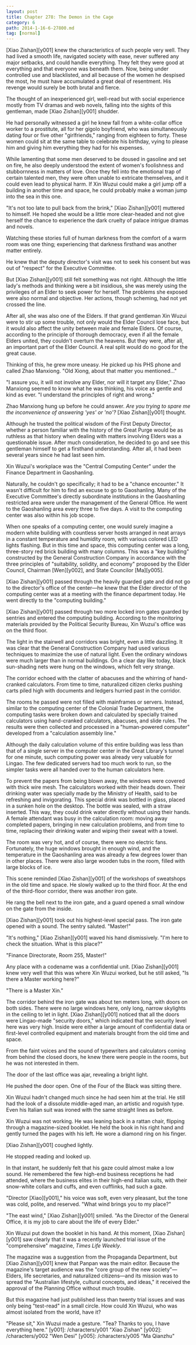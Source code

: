 ```yaml
---
layout: post
title: Chapter 278: The Demon in the Cage
category: 6
path: 2014-1-16-6-27800.md
tag: [normal]
---
```


[Xiao Zishan][y001] knew the characteristics of such people very well. They had lived a smooth life, navigated society with ease, never suffered any major setbacks, and could handle everything. They felt they were good at everything and that everyone was beneath them. Now, being under controlled use and blacklisted, and all because of the women he despised the most, he must have accumulated a great deal of resentment. His revenge would surely be both brutal and fierce.

The thought of an inexperienced girl, well-read but with social experience mostly from TV dramas and web novels, falling into the sights of this gentleman, made [Xiao Zishan][y001] shudder.

He had personally witnessed a girl he knew fall from a white-collar office worker to a prostitute, all for her gigolo boyfriend, who was simultaneously dating four or five other "girlfriends," ranging from eighteen to forty. These women could sit at the same table to celebrate his birthday, vying to please him and giving him everything they had for his expenses.

While lamenting that some men deserved to be doused in gasoline and set on fire, he also deeply understood the extent of women's foolishness and stubbornness in matters of love. Once they fell into the emotional trap of certain talented men, they were often unable to extricate themselves, and it could even lead to physical harm. If Xin Wuzui could make a girl jump off a building in another time and space, he could probably make a woman jump into the sea in this one.

"It's not too late to pull back from the brink," [Xiao Zishan][y001] muttered to himself. He hoped she would be a little more clear-headed and not give herself the chance to experience the dark cruelty of palace intrigue dramas and novels.

Watching these stories full of human darkness from the comfort of a warm room was one thing; experiencing that darkness firsthand was another matter entirely.

He knew that the deputy director's visit was not to seek his consent but was out of "respect" for the Executive Committee.

But [Xiao Zishan][y001] still felt something was not right. Although the little lady's methods and thinking were a bit insidious, she was merely using the privileges of an Elder to seek power for herself. The problems she exposed were also normal and objective. Her actions, though scheming, had not yet crossed the line.

After all, she was also one of the Elders. If that grand gentleman Xin Wuzui were to stir up some trouble, not only would the Elder Council lose face, but it would also affect the unity between male and female Elders. Of course, according to the principle of thorough democracy, even if all the female Elders united, they couldn't overturn the heavens. But they were, after all, an important part of the Elder Council. A real split would do no good for the great cause.

Thinking of this, he grew more uneasy. He picked up his PHS phone and called Zhao Manxiong. "Old Xiong, about that matter you mentioned..."

"I assure you, it will not involve any Elder, nor will it target any Elder," Zhao Manxiong seemed to know what he was thinking, his voice as gentle and kind as ever. "I understand the principles of right and wrong."

Zhao Manxiong hung up before he could answer. *Are you trying to spare me the inconvenience of answering 'yes' or 'no'?* [Xiao Zishan][y001] thought.

Although he trusted the political wisdom of the First Deputy Director, whether a person familiar with the history of the Great Purge would be as ruthless as that history when dealing with matters involving Elders was a questionable issue. After much consideration, he decided to go and see this gentleman himself to get a firsthand understanding. After all, it had been several years since he had last seen him.

Xin Wuzui's workplace was the "Central Computing Center" under the Finance Department in Gaoshanling.

Naturally, he couldn't go specifically; it had to be a "chance encounter." It wasn't difficult for him to find an excuse to go to Gaoshanling. Many of the Executive Committee's directly subordinate institutions in the Gaoshanling restricted area were under the management of the General Office. He went to the Gaoshanling area every three to five days. A visit to the computing center was also within his job scope.

When one speaks of a computing center, one would surely imagine a modern white building with countless server hosts arranged in neat arrays in a constant temperature and humidity room, with various colored LED lights flashing. But in this time and space, this computing center was a long, three-story red brick building with many columns. This was a "key building" constructed by the General Construction Company in accordance with the three principles of "suitability, solidity, and economy" proposed by the Elder Council, Chairman [Wen][y002], and State Councilor [Ma][y005].

[Xiao Zishan][y001] passed through the heavily guarded gate and did not go to the director's office of the center—he knew that the Elder director of the computing center was at a meeting with the finance department today. He went directly to the "computing building."

[Xiao Zishan][y001] passed through two more locked iron gates guarded by sentries and entered the computing building. According to the monitoring materials provided by the Political Security Bureau, Xin Wuzui's office was on the third floor.

The light in the stairwell and corridors was bright, even a little dazzling. It was clear that the General Construction Company had used various techniques to maximize the use of natural light. Even the ordinary windows were much larger than in normal buildings. On a clear day like today, black sun-shading nets were hung on the windows, which felt very strange.

The corridor echoed with the clatter of abacuses and the whirring of hand-cranked calculators. From time to time, naturalized citizen clerks pushing carts piled high with documents and ledgers hurried past in the corridor.

The rooms he passed were not filled with mainframes or servers. Instead, similar to the computing center of the Colonial Trade Department, the computing tasks were broken down and calculated by specially trained calculators using hand-cranked calculators, abacuses, and slide rules. The results were then collected and processed in a "human-powered computer" developed from a "calculation assembly line."

Although the daily calculation volume of this entire building was less than that of a single server in the computer center in the Great Library's tunnel for one minute, such computing power was already very valuable for Lingao. The few dedicated servers had too much work to run, so the simpler tasks were all handed over to the human calculators here.

To prevent the papers from being blown away, the windows were covered with thick wire mesh. The calculators worked with their heads down. Their drinking water was specially made by the Ministry of Health, said to be refreshing and invigorating. This special drink was bottled in glass, placed in a sunken hole on the desktop. The bottle was sealed, with a straw inserted. This way, they could drink water directly without using their hands. A female attendant was busy in the calculation room: moving away completed papers, bringing in new calculation problems, and from time to time, replacing their drinking water and wiping their sweat with a towel.

The room was very hot, and of course, there were no electric fans. Fortunately, the huge windows brought in enough wind, and the temperature in the Gaoshanling area was already a few degrees lower than in other places. There were also large wooden tubs in the room, filled with large blocks of ice.

This scene reminded [Xiao Zishan][y001] of the workshops of sweatshops in the old time and space. He slowly walked up to the third floor. At the end of the third-floor corridor, there was another iron gate.

He rang the bell next to the iron gate, and a guard opened a small window on the gate from the inside.

[Xiao Zishan][y001] took out his highest-level special pass. The iron gate opened with a sound. The sentry saluted. "Master!"

"It's nothing," [Xiao Zishan][y001] waved his hand dismissively. "I'm here to check the situation. What is this place?"

"Finance Directorate, Room 255, Master!"

Any place with a codename was a confidential unit. [Xiao Zishan][y001] knew very well that this was where Xin Wuzui worked, but he still asked, "Is there a Master working here?"

"There is a Master Xin."

The corridor behind the iron gate was about ten meters long, with doors on both sides. There were no large windows here, only long, narrow skylights in the ceiling to let in light. [Xiao Zishan][y001] noticed that all the doors were Lingao-made "security doors," which indicated that the security level here was very high. Inside were either a large amount of confidential data or first-level controlled equipment and materials brought from the old time and space.

From the faint voices and the sound of typewriters and calculators coming from behind the closed doors, he knew there were people in the rooms, but he was not interested in them.

The door of the last office was ajar, revealing a bright light.

He pushed the door open. One of the Four of the Black was sitting there.

Xin Wuzui hadn't changed much since he had seen him at the trial. He still had the look of a dissolute middle-aged man, an artistic and roguish type. Even his Italian suit was ironed with the same straight lines as before.

Xin Wuzui was not working. He was leaning back in a rattan chair, flipping through a magazine-sized booklet. He held the book in his right hand and gently turned the pages with his left. He wore a diamond ring on his finger.

[Xiao Zishan][y001] coughed lightly.

He stopped reading and looked up.

In that instant, he suddenly felt that his gaze could almost make a low sound. He remembered the few high-end business receptions he had attended, where the business elites in their high-end Italian suits, with their snow-white collars and cuffs, and even cufflinks, had such a gaze.

"Director [Xiao][y001]," his voice was soft, even very pleasant, but the tone was cold, polite, and reserved. "What wind brings you to my place?"

"The east wind," [Xiao Zishan][y001] smiled. "As the Director of the General Office, it is my job to care about the life of every Elder."

Xin Wuzui put down the booklet in his hand. At this moment, [Xiao Zishan][y001] saw clearly that it was a recently launched trial issue of the "comprehensive" magazine, *Times Life Weekly*.

The magazine was a suggestion from the Propaganda Department, but [Xiao Zishan][y001] knew that Panpan was the main editor. Because the magazine's target audience was the "core group of the new society"—Elders, life secretaries, and naturalized citizens—and its mission was to spread the "Australian lifestyle, cultural concepts, and ideas," it received the approval of the Planning Office without much trouble.

But this magazine had just published less than twenty trial issues and was only being "test-read" in a small circle. How could Xin Wuzui, who was almost isolated from the world, have it?

"Please sit," Xin Wuzui made a gesture. "Tea? Thanks to you, I have everything here."
[y001]: /characters/y001 "Xiao Zishan"
[y002]: /characters/y002 "Wen Desi"
[y005]: /characters/y005 "Ma Qianzhu"